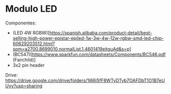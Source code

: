 # Modulo LED

Componentes:
 - (LED 4W RGBW)[https://spanish.alibaba.com/product-detail/best-selling-high-power-epistar-epiled-1w-3w-4w-12w-rgbw-smd-led-chip-60629203512.html?spm=a2700.8699010.normalList.1.4601419eitguAd&s=p]
 - (BC547)[https://www.sparkfun.com/datasheets/Components/BC546.pdf (Fairchild)]
 - 3x2 pin header

Drive: https://drive.google.com/drive/folders/1l66j5fF8WTyDTyb7OAFDbT1O1B7eUUyv?usp=sharing
